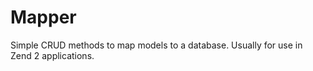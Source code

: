Mapper
======

Simple CRUD methods to map models to a database. Usually for use in Zend 2 applications.
